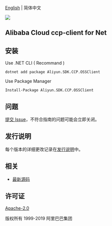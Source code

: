 [English](README.md) | 简体中文

![](https://aliyunsdk-pages.alicdn.com/icons/AlibabaCloud.svg)

## Alibaba Cloud ccp-client for Net


## 安装

Use .NET CLI ( Recommand )

    dotnet add package Aliyun.SDK.CCP.OSSClient

Use Package Manager

    Install-Package Aliyun.SDK.CCP.OSSClient

## 问题
[提交 Issue](https://github.com/aliyun/aliyun-ccp/issues/new)，不符合指南的问题可能会立即关闭。

## 发行说明
每个版本的详细更改记录在[发行说明](./ChangeLog.md)中。

## 相关
* [最新源码](https://github.com/aliyun/aliyun-ccp/tree/master/osspath-sdk/cs)

## 许可证
[Apache-2.0](http://www.apache.org/licenses/LICENSE-2.0)

版权所有 1999-2019 阿里巴巴集团

